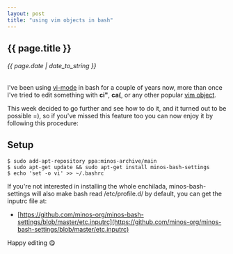 ```yaml
---
layout: post
title: "using vim objects in bash"
---
```


## {{ page.title }}

###### {{ page.date | date_to_string }}

I've been using [vi-mode](http://www.catonmat.net/blog/bash-vi-editing-mode-cheat-sheet/) in bash for a couple of years now, more than once I've tried to edit something with **ci"**, **ca(**, or any other popular [vim object](http://blog.carbonfive.com/2011/10/17/vim-text-objects-the-definitive-guide/).

This week decided to go further and see how to do it, and it turned out to be possible =), so if you've missed this feature too you can now enjoy it by following this procedure:

## Setup

    $ sudo add-apt-repository ppa:minos-archive/main
    $ sudo apt-get update && sudo apt-get install minos-bash-settings
    $ echo 'set -o vi' >> ~/.bashrc

If you're not interested in installing the whole enchilada, minos-bash-settings will also make bash read /etc/profile.d/ by default, you can get the inputrc file at:

 - [https://github.com/minos-org/minos-bash-settings/blob/master/etc.inputrc](https://github.com/minos-org/minos-bash-settings/blob/master/etc.inputrc)

Happy editing &#128523;
